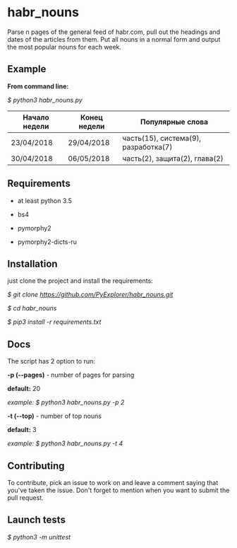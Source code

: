 habr_nouns
==

Parse n pages of the general feed of habr.com,  pull out the headings and dates of the articles from them. 
Put all nouns in a normal form and output the most popular nouns for each week.

Example
--

**From command line:**

*$ python3 habr_nouns.py* 

|Начало недели|Конец недели|Популярные слова|
|---|-----|------|
|23/04/2018|29/04/2018|часть(15), система(9), разработка(7)|
|30/04/2018|06/05/2018|часть(2), защита(2), глава(2)|

Requirements
--

- at least python 3.5

- bs4

- pymorphy2

- pymorphy2-dicts-ru


Installation
--

just clone the project and install the requirements:


*$ git clone https://github.com/PyExplorer/habr_nouns.git*

*$ cd habr_nouns*

*$ pip3 install -r requirements.txt*


Docs
--

The script has 2 option to run:

**-p (--pages)** - number of pages for parsing 

**default:** 20 

*example:* *$ python3 habr_nouns.py -p 2*

**-t (--top)** - number of top nouns 

**default:** 3 

*example:* *$ python3 habr_nouns.py -t 4*

Contributing
--

To contribute, pick an issue to work on and leave a comment saying that you've taken the issue. Don't forget to mention when you want to submit the pull request.


Launch tests
--

*$ python3 -m unittest*
